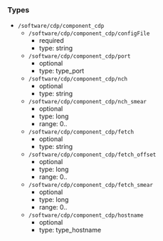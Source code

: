 ### Types

- `/software/cdp/component_cdp`
    - `/software/cdp/component_cdp/configFile`
        - required
        - type: string
    - `/software/cdp/component_cdp/port`
        - optional
        - type: type_port
    - `/software/cdp/component_cdp/nch`
        - optional
        - type: string
    - `/software/cdp/component_cdp/nch_smear`
        - optional
        - type: long
        - range: 0..
    - `/software/cdp/component_cdp/fetch`
        - optional
        - type: string
    - `/software/cdp/component_cdp/fetch_offset`
        - optional
        - type: long
        - range: 0..
    - `/software/cdp/component_cdp/fetch_smear`
        - optional
        - type: long
        - range: 0..
    - `/software/cdp/component_cdp/hostname`
        - optional
        - type: type_hostname

